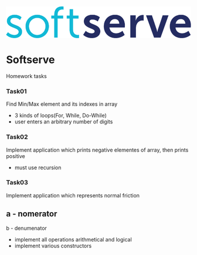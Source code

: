 ![Alt text](/Softserve-logo-RGB.png?raw=true "Softserve DevOps course")

# Softserve
Homework tasks

### Task01
Find Min/Max element and its indexes in array
- 3 kinds of loops(For, While, Do-While)
- user enters an arbitrary number of digits

### Task02
Implement application which prints negative elementes of array, then prints positive
- must use recursion

### Task03
Implement application which represents normal friction
 
  a    - nomerator
  -
  b    - denumenator

- implement all operations arithmetical and logical
- implement various constructors